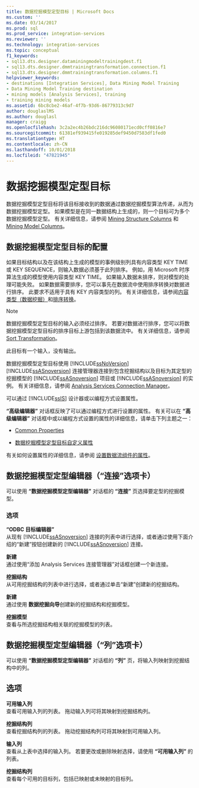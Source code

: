 ```yaml
---
title: 数据挖掘模型定型目标 | Microsoft Docs
ms.custom: ''
ms.date: 03/14/2017
ms.prod: sql
ms.prod_service: integration-services
ms.reviewer: ''
ms.technology: integration-services
ms.topic: conceptual
f1_keywords:
- sql13.dts.designer.dataminingmodeltrainingdest.f1
- sql13.dts.designer.dmmtrainingtransformation.connection.f1
- sql13.dts.designer.dmmtrainingtransformation.columns.f1
helpviewer_keywords:
- destinations [Integration Services], Data Mining Model Training
- Data Mining Model Training destination
- mining models [Analysis Services], training
- training mining models
ms.assetid: 6bc8cbe2-46af-4f7b-93d6-86779313c9d7
author: douglaslMS
ms.author: douglasl
manager: craigg
ms.openlocfilehash: 3c2a2ec4b26bdc216dc96080171ecd0cff0816e7
ms.sourcegitcommit: 61381ef939415fe019285def9450d7583df1fed0
ms.translationtype: HT
ms.contentlocale: zh-CN
ms.lasthandoff: 10/01/2018
ms.locfileid: "47821945"
---
```

# <a name="data-mining-model-training-destination"></a>数据挖掘模型定型目标
  数据挖掘模型定型目标将该目标接收到的数据通过数据挖掘模型算法传递，从而为数据挖掘模型定型。 如果模型是在同一数据结构上生成的，则一个目标可为多个数据挖掘模型定型。 有关详细信息，请参阅 [Mining Structure Columns](../../analysis-services/data-mining/mining-structure-columns.md) 和 [Mining Model Columns](../../analysis-services/data-mining/mining-model-columns.md)。  
  
## <a name="configuration-of-the-data-mining-model-training-destination"></a>数据挖掘模型定型目标的配置  
 如果目标结构以及在该结构上生成的模型的事例级别列具有内容类型 KEY TIME 或 KEY SEQUENCE，则输入数据必须基于此列排序。 例如，用 Microsoft 时序算法生成的模型使用内容类型 KEY TIME。 如果输入数据未排序，则对模型的处理可能失败。 如果数据需要排序，您可以事先在数据流中使用排序转换对数据进行排序。 此要求不适用于具有 KEY 内容类型的列。 有关详细信息，请参阅[内容类型（数据挖掘）](../../analysis-services/data-mining/content-types-data-mining.md)和[排序转换](../../integration-services/data-flow/transformations/sort-transformation.md)。  
  
> [!NOTE]  
>  数据挖掘模型定型目标的输入必须经过排序。 若要对数据进行排序，您可以将数据挖掘模型定型目标的排序目标上游包括到该数据流中。 有关详细信息，请参阅 [Sort Transformation](../../integration-services/data-flow/transformations/sort-transformation.md)。  
  
 此目标有一个输入，没有输出。  
  
 数据挖掘模型定型目标使用 [!INCLUDE[ssNoVersion](../../includes/ssnoversion-md.md)] [!INCLUDE[ssASnoversion](../../includes/ssasnoversion-md.md)] 连接管理器连接到包含挖掘结构以及目标为其定型的挖掘模型的 [!INCLUDE[ssASnoversion](../../includes/ssasnoversion-md.md)] 项目或 [!INCLUDE[ssASnoversion](../../includes/ssasnoversion-md.md)] 的实例。 有关详细信息，请参阅 [Analysis Services Connection Manager](../../integration-services/connection-manager/analysis-services-connection-manager.md)。  
  
 可以通过 [!INCLUDE[ssIS](../../includes/ssis-md.md)] 设计器或以编程方式设置属性。  
  
 **“高级编辑器”** 对话框反映了可以通过编程方式进行设置的属性。 有关可以在 **“高级编辑器”** 对话框中或以编程方式设置的属性的详细信息，请单击下列主题之一：  
  
-   [Common Properties](http://msdn.microsoft.com/library/51973502-5cc6-4125-9fce-e60fa1b7b796)  
  
-   [数据挖掘模型定型目标自定义属性](../../integration-services/data-flow/data-mining-model-training-destination-custom-properties.md)  
  
 有关如何设置属性的详细信息，请参阅 [设置数据流组件的属性](../../integration-services/data-flow/set-the-properties-of-a-data-flow-component.md)。  
  
## <a name="data-mining-model-training-editor-connection-tab"></a>数据挖掘模型定型编辑器（“连接”选项卡）
  可以使用 **“数据挖掘模型定型编辑器”** 对话框的 **“连接”** 页选择要定型的挖掘模型。  
  
### <a name="options"></a>选项  
 **“ODBC 目标编辑器”**  
 从现有 [!INCLUDE[ssASnoversion](../../includes/ssasnoversion-md.md)] 连接的列表中进行选择，或者通过使用下面介绍的“新建”按钮创建新的 [!INCLUDE[ssASnoversion](../../includes/ssasnoversion-md.md)] 连接。  
  
 **新建**  
 通过使用“添加 Analysis Services 连接管理器”对话框创建一个新连接。  
  
 **挖掘结构**  
 从可用挖掘结构的列表中进行选择，或者通过单击“新建”创建新的挖掘结构。  
  
 **新建**  
 通过使用 **数据挖掘向导**创建新的挖掘结构和挖掘模型。  
  
 **挖掘模型**  
 查看与所选挖掘结构相关联的挖掘模型的列表。  
  
## <a name="data-mining-model-training-editor-columns-tab"></a>数据挖掘模型定型编辑器（“列”选项卡）
  可以使用 **“数据挖掘模型定型编辑器”** 对话框的 **“列”** 页，将输入列映射到挖掘结构中的列。  
  
## <a name="options"></a>选项  
 **可用输入列**  
 查看可用输入列的列表。 拖动输入列可将其映射到挖掘结构列。  
  
 **挖掘结构列**  
 查看挖掘结构列的列表。 拖动挖掘结构列可将其映射到可用输入列。  
  
 **输入列**  
 查看从上表中选择的输入列。 若要更改或删除映射选择，请使用 **“可用输入列”** 的列表。  
  
 **挖掘结构列**  
 查看每个可用的目标列，包括已映射或未映射的目标列。  
  

